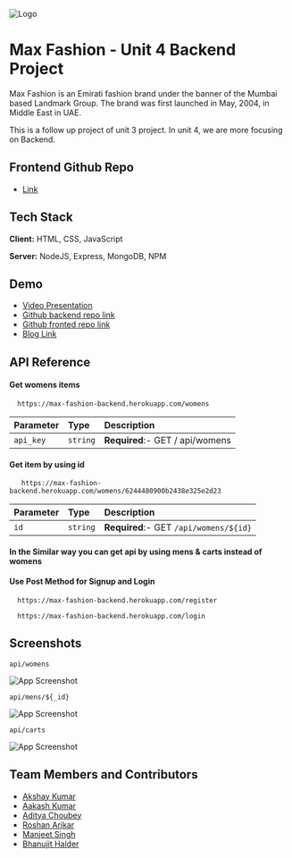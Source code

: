 
![Logo](https://upload.wikimedia.org/wikipedia/commons/b/b0/Logo_of_Max_Fashion_and_Accessories%2C_March_2018.png)



<!-- ![Logo](https://upload.wikimedia.org/wikipedia/commons/b/b0/Logo_of_Max_Fashion_and_Accessories%2C_March_2018.png) -->


# Max Fashion - Unit 4 Backend Project

Max Fashion is an Emirati fashion brand under the banner of the Mumbai based Landmark Group. The brand was first launched in May, 2004, in Middle East in UAE.

This is a follow up project of unit 3 project. In unit 4, we are more focusing on Backend.

## Frontend Github Repo
- [Link](https://github.com/Aakashvani/MaxFashion-Clone)




## Tech Stack

**Client:** HTML, CSS, JavaScript

**Server:** NodeJS, Express, MongoDB, NPM


## Demo

- [Video Presentation](https://drive.google.com/file/d/1yJRRwawuQnKej5v2OvwAiMqNUclnEVth/view?usp=sharing)
- [Github backend repo link](https://github.com/Aakashvani/MaxFashion-Backend)
- [Github fronted repo link](https://github.com/Aakashvani/MaxFashion-Clone)
- [Blog Link](https://github.com/Aakashvani)


## API Reference

#### Get womens items

```http
  https://max-fashion-backend.herokuapp.com/womens
```

| Parameter | Type     | Description                |
| :-------- | :------- | :------------------------- |
| `api_key` | `string` | **Required**:- GET / api/womens |

#### Get item by using id

```http
   https://max-fashion-backend.herokuapp.com/womens/6244480900b2438e325e2d23
```


| Parameter | Type     | Description                       |
| :-------- | :------- | :-------------------------------- |
| `id`      | `string` | **Required**:- GET ```/api/womens/${id}``` |

#### In the Similar way you can get api by using mens & carts instead of womens

#### Use Post Method for Signup and Login

```http
  https://max-fashion-backend.herokuapp.com/register
```
```http
  https://max-fashion-backend.herokuapp.com/login
```




## Screenshots

 ```
 api/womens
 ```
![App Screenshot](https://www.linkpicture.com/q/womens-API.png)
```
api/mens/${_id}
```
![App Screenshot](https://www.linkpicture.com/q/mensID.png)
```
api/carts
```
![App Screenshot](https://www.linkpicture.com/q/carts-API.png)





## Team Members and Contributors

- [Akshay Kumar](https://github.com/Akshay-Singh-Rajput)
- [Aakash Kumar](https://github.com/Aakashvani)
- [Aditya Choubey](https://github.com/Aadi0706)
- [Roshan Arikar ](https://github.com/roshanarikar)
- [Manjeet Singh](https://github.com/manjeetsingh100001)
- [Bhanujit Halder](https://github.com/Bhanujit)



